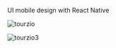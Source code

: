 UI mobile design with React Native



![tourzio](https://user-images.githubusercontent.com/37938731/143941645-5f679f1c-4e21-4d73-be44-ee172b7d9c1b.jpg)



![tourzio3](https://user-images.githubusercontent.com/37938731/143941854-159f1681-d110-4266-995e-1404f7f50632.jpg)
